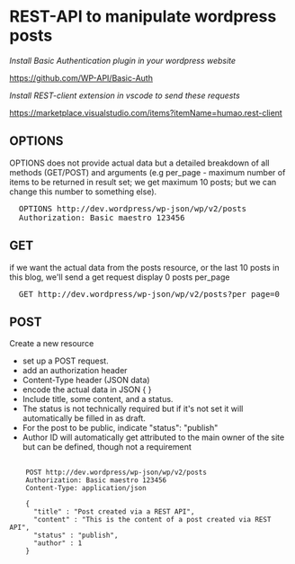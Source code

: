 # REST-API to manipulate wordpress posts

<em>Install Basic Authentication plugin in your wordpress website</em>

https://github.com/WP-API/Basic-Auth

<em>Install REST-client extension in vscode to send these requests</em>

https://marketplace.visualstudio.com/items?itemName=humao.rest-client

## OPTIONS
OPTIONS does not provide actual data but a detailed breakdown of all methods (GET/POST) and arguments (e.g per_page -  maximum number of items to be returned in result set; we get maximum 10 posts; but we can change this number to something else).

<pre>
  OPTIONS http://dev.wordpress/wp-json/wp/v2/posts
  Authorization: Basic maestro 123456
</pre>

## GET
if we want the actual data from the posts resource, or the last 10 posts in this blog, we'll send a get request 
display 0 posts per_page

<pre>
  GET http://dev.wordpress/wp-json/wp/v2/posts?per_page=0
</pre>

## POST
Create a new resource
* set up a POST request. 
* add an authorization header 
* Content-Type header (JSON data)
* encode the actual data in JSON { }
* Include title, some content, and a status. 
* The status is not technically required but if it's not set it will automatically be filled in as draft.
* For the post to be public, indicate "status": "publish"
* Author ID will automatically get attributed to the main owner of the site but can be defined, though not a requirement

<pre>
  <code>
    POST http://dev.wordpress/wp-json/wp/v2/posts
    Authorization: Basic maestro 123456
    Content-Type: application/json

    {
      "title" : "Post created via a REST API",
      "content" : "This is the content of a post created via REST API",
      "status" : "publish",
      "author" : 1
    }
  </code>
</pre>
